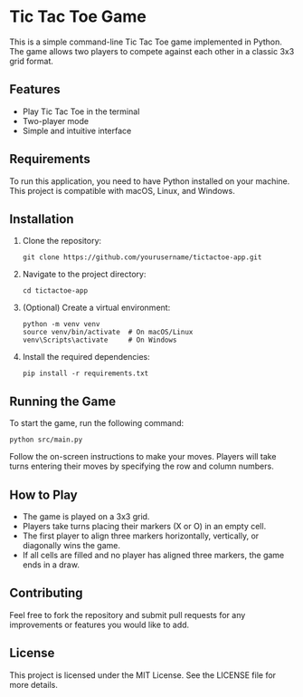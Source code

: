 # Tic Tac Toe Game

This is a simple command-line Tic Tac Toe game implemented in Python. The game allows two players to compete against each other in a classic 3x3 grid format.

## Features

- Play Tic Tac Toe in the terminal
- Two-player mode
- Simple and intuitive interface

## Requirements

To run this application, you need to have Python installed on your machine. This project is compatible with macOS, Linux, and Windows.

## Installation

1. Clone the repository:
   ```
   git clone https://github.com/yourusername/tictactoe-app.git
   ```
2. Navigate to the project directory:
   ```
   cd tictactoe-app
   ```
3. (Optional) Create a virtual environment:
   ```
   python -m venv venv
   source venv/bin/activate  # On macOS/Linux
   venv\Scripts\activate     # On Windows
   ```
4. Install the required dependencies:
   ```
   pip install -r requirements.txt
   ```

## Running the Game

To start the game, run the following command:
```
python src/main.py
```

Follow the on-screen instructions to make your moves. Players will take turns entering their moves by specifying the row and column numbers.

## How to Play

- The game is played on a 3x3 grid.
- Players take turns placing their markers (X or O) in an empty cell.
- The first player to align three markers horizontally, vertically, or diagonally wins the game.
- If all cells are filled and no player has aligned three markers, the game ends in a draw.

## Contributing

Feel free to fork the repository and submit pull requests for any improvements or features you would like to add.

## License

This project is licensed under the MIT License. See the LICENSE file for more details.